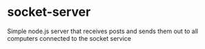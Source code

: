 # socket-server
Simple node.js server that receives posts and sends them out to all computers connected to the socket service

